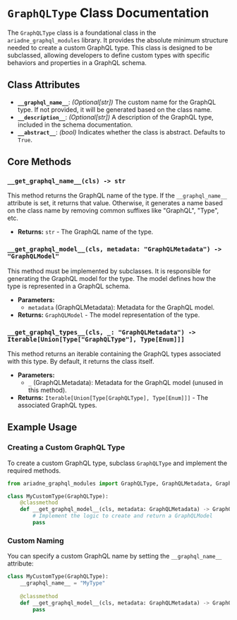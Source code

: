 
# `GraphQLType` Class Documentation

The `GraphQLType` class is a foundational class in the `ariadne_graphql_modules` library. It provides the absolute minimum structure needed to create a custom GraphQL type. This class is designed to be subclassed, allowing developers to define custom types with specific behaviors and properties in a GraphQL schema.

## Class Attributes

- **`__graphql_name__`**: *(Optional[str])* The custom name for the GraphQL type. If not provided, it will be generated based on the class name.
- **`__description__`**: *(Optional[str])* A description of the GraphQL type, included in the schema documentation.
- **`__abstract__`**: *(bool)* Indicates whether the class is abstract. Defaults to `True`.

## Core Methods

### `__get_graphql_name__(cls) -> str`

This method returns the GraphQL name of the type. If the `__graphql_name__` attribute is set, it returns that value. Otherwise, it generates a name based on the class name by removing common suffixes like "GraphQL", "Type", etc.

- **Returns:** `str` - The GraphQL name of the type.

### `__get_graphql_model__(cls, metadata: "GraphQLMetadata") -> "GraphQLModel"`

This method must be implemented by subclasses. It is responsible for generating the GraphQL model for the type. The model defines how the type is represented in a GraphQL schema.

- **Parameters:**
  - `metadata` (GraphQLMetadata): Metadata for the GraphQL model.
- **Returns:** `GraphQLModel` - The model representation of the type.

### `__get_graphql_types__(cls, _: "GraphQLMetadata") -> Iterable[Union[Type["GraphQLType"], Type[Enum]]]`

This method returns an iterable containing the GraphQL types associated with this type. By default, it returns the class itself.

- **Parameters:**
  - `_` (GraphQLMetadata): Metadata for the GraphQL model (unused in this method).
- **Returns:** `Iterable[Union[Type[GraphQLType], Type[Enum]]]` - The associated GraphQL types.

## Example Usage

### Creating a Custom GraphQL Type

To create a custom GraphQL type, subclass `GraphQLType` and implement the required methods.

```python
from ariadne_graphql_modules import GraphQLType, GraphQLMetadata, GraphQLModel

class MyCustomType(GraphQLType):
    @classmethod
    def __get_graphql_model__(cls, metadata: GraphQLMetadata) -> GraphQLModel:
        # Implement the logic to create and return a GraphQLModel
        pass
```

### Custom Naming

You can specify a custom GraphQL name by setting the `__graphql_name__` attribute:

```python
class MyCustomType(GraphQLType):
    __graphql_name__ = "MyType"
    
    @classmethod
    def __get_graphql_model__(cls, metadata: GraphQLMetadata) -> GraphQLModel:
        pass
```
